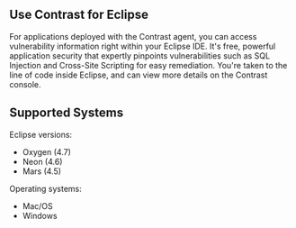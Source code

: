 <!--
title: "What is Contrast for Eclipse?"
description: "What is Contrast for Eclipse?"
tags: "tools eclipse integration"
-->

## Use Contrast for Eclipse

For applications deployed with the Contrast agent, you can access vulnerability information right within your Eclipse IDE. It's free, powerful application security that expertly pinpoints vulnerabilities such as SQL Injection and Cross-Site Scripting for easy remediation. You're taken to the line of code inside Eclipse, and can view more details on the Contrast console. 

## Supported Systems 

Eclipse versions:

* Oxygen (4.7)
* Neon (4.6)
* Mars (4.5)

Operating systems:

* Mac/OS
* Windows


